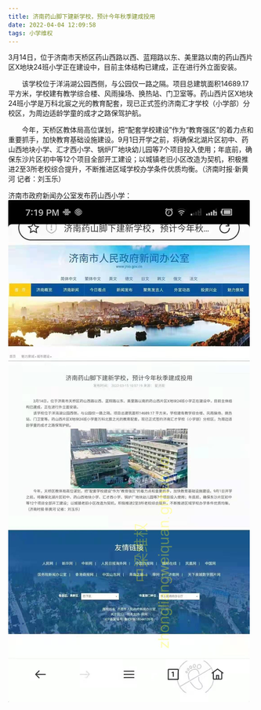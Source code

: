 ```yaml
---
title: 济南药山脚下建新学校，预计今年秋季建成投用
date: 2022-04-04 12:09:58
tags: 小学维权
---
```

3月14日，位于济南市天桥区药山西路以西、蓝翔路以东、美里路以南的药山西片区X地块24班小学正在建设中，目前主体结构已建成，正在进行外立面安装。

　　该学校位于洋涓湖公园西侧，与公园仅一路之隔。项目总建筑面积14689.17 平方米，学校建有教学综合楼、风雨操场、换热站、门卫室等。药山西片区X地块24班小学是万科北宸之光的教育配套，现已正式签约济南汇才学校（小学部）分校区，为周边适龄学童的成才之路保驾护航。


　　今年，天桥区教体局高位谋划，把“配套学校建设”作为“教育强区”的着力点和重要抓手，加快教育基础设施建设。9月1日开学之前，将确保北湖片区初中、药山西地块小学、汇才西小学、锅炉厂地块幼儿园等7个项目投入使用；年底前，确保东沙片区初中等12个项目全部开工建设；以城镇老旧小区改造为契机，积极推进2至3所老校综合提升，不断推进区域学校办学条件优质均衡。（济南时报·新黄河 记者：刘玉乐）

济南市政府新闻办公室发布药山西小学： ![济南药山脚下建新学校，预计今年秋季建成投用,药山西小学](/济南药山脚下建新学校，预计今年秋季建成投用/济南市政府新闻办公室小学为万科配套.jpg)